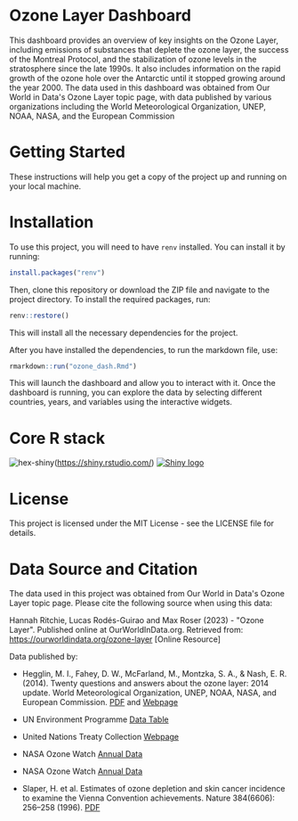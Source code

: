 # Ozone Layer Dashboard
This dashboard provides an overview of key insights on the Ozone Layer, including emissions of substances that deplete the ozone layer, the success of the Montreal Protocol, and the stabilization of ozone levels in the stratosphere since the late 1990s. It also includes information on the rapid growth of the ozone hole over the Antarctic until it stopped growing around the year 2000. The data used in this dashboard was obtained from Our World in Data's Ozone Layer topic page, with data published by various organizations including the World Meteorological Organization, UNEP, NOAA, NASA, and the European Commission

# Getting Started
These instructions will help you get a copy of the project up and running on your local machine.

# Installation
To use this project, you will need to have `renv` installed. You can install it by running:

```r
install.packages("renv")
```
Then, clone this repository or download the ZIP file and navigate to the project directory. To install the required packages, run:
```r
renv::restore()
```
This will install all the necessary dependencies for the project.

After you have installed the dependencies, to run the markdown file, use:

```r
rmarkdown::run("ozone_dash.Rmd")
```
This will launch the dashboard and allow you to interact with it.
Once the dashboard is running, you can explore the data by selecting different countries, years, and variables using the interactive widgets.

# Core R stack
![hex-shiny](https://user-images.githubusercontent.com/98224412/236501715-82bebe12-52df-4457-8baa-6cbb465e524b.png)(https://shiny.rstudio.com/)
[![Shiny logo](https://user-images.githubusercontent.com/98224412/236501715-82bebe12-52df-4457-8baa-6cbb465e524b.png)](https://shiny.rstudio.com/)


<!--  [<img target="_blank" src= height="50px">](https://shiny.rstudio.com/) -->
<!--[<img target="_blank" src="https://www.tidyverse.org/images/hex-tidyverse.png" height="50px">](https://www.tidyverse.org/)
[<img target="_blank" src="https://rmarkdown.rstudio.com/images/hex-rmarkdown.png" height="50px">](https://rmarkdown.rstudio.com/)
[<img target="_blank" src="https://dplyr.tidyverse.org/logo.png" height="50px">](https://dplyr.tidyverse.org/)
[<img target="_blank" src="https://stringr.tidyverse.org/articles/hex-stringr.png" height="50px">](https://stringr.tidyverse.org/)
[<img target="_blank" src="https://broom.tidymodels.org/reference/figures/hex-broom.svg" height="50px">](https://broom.tidymodels.org/)
[<img target="_blank" src="https://images.plot.ly/plotly-documentation/thumbnail/plotly-logo-new-branding.png" height="50px">](https://plotly.com/)
[<img target="_blank" src="https://ggplot2.tidyverse.org/logo.png" height="50px">](https://ggplot2.tidyverse.org/)
[<img target="_blank" src="https://www.r-graph-gallery.com/img/graph/23-heatmap-with-rcolorbrewer_files/figure-html/unnamed-chunk-4-1.png" height="50px">](https://cran.r-project.org/web/packages/RColorBrewer/index.html) -->


# License
This project is licensed under the MIT License - see the LICENSE file for details.

# Data Source and Citation

The data used in this project was obtained from Our World in Data's Ozone Layer topic page. Please cite the following source when using this data:

Hannah Ritchie, Lucas Rodés-Guirao and Max Roser (2023) - "Ozone Layer". Published online at OurWorldInData.org. Retrieved from: https://ourworldindata.org/ozone-layer [Online Resource]

Data published by:

- Hegglin, M. I., Fahey, D. W., McFarland, M., Montzka, S. A., & Nash, E. R. (2014). Twenty questions and answers about the ozone layer: 2014 update. World Meteorological Organization, UNEP, NOAA, NASA, and European Commission. [PDF](https://www.wmo.int/pages/prog/arep/gaw/ozone_2014/documents/2014%20Twenty%20Questions_Final.pdf) and [Webpage](https://public.wmo.int/en/resources/library/twenty-questions-and-answers-about-ozone-layer-2014-update)

- UN Environment Programme [Data Table](https://ozone.unep.org/countries/data-table)

- United Nations Treaty Collection [Webpage](http://stats.unctad.org/Dgff2016/index.html)

- NASA Ozone Watch [Annual Data](http://ozonewatch.gsfc.nasa.gov/meteorology/annual_data.html)

- NASA Ozone Watch [Annual Data](http://ozonewatch.gsfc.nasa.gov/meteorology/annual_data.html)

- Slaper, H. et al. Estimates of ozone depletion and skin cancer incidence to examine the Vienna Convention achievements. Nature 384(6606): 256–258 (1996). [PDF](https://www.nature.com/articles/384256a0.pdf)


